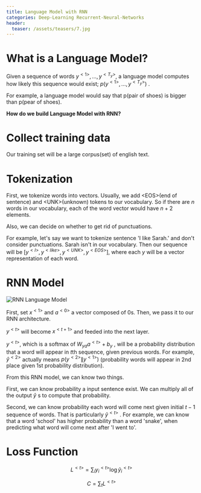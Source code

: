 ```yaml
---
title: Language Model with RNN
categories: Deep-Learning Recurrent-Neural-Networks
header:
  teaser: /assets/teasers/7.jpg
---
```


# What is a Language Model?

Given a sequence of words $y^{<1>},...,y^{<T_y>}$, a language model computes how likely this sequence would exist; $p(y^{<1>},...,y^{<T_y>})$ .

For example, a language model would say that p(pair of shoes) is bigger than p(pear of shoes).

**How do we build Language Model with RNN?**

# Collect training data

Our training set will be a large corpus(set) of english text.

# Tokenization

First, we tokenize words into vectors. Usually, we add \<EOS\>(end of sentence) and \<UNK\>(unknown) tokens to our vocabulary. So if there are $n$ words in our vocabulary, each of the word vector would have $n+2$ elements.

Also, we can decide on whether to get rid of punctuations.

For example, let's say we want to tokenize sentence 'I like Sarah.' and don't consider punctuations. Sarah isn't in our vocabulary. Then our sequence will be $[y^{<I>}, y^{<like>}, y^{<UNK>}, y^{<EOS>}]$, where each $y$ will be a vector representation of each word.

# RNN Model

![RNN Language Model](https://lh3.googleusercontent.com/BICtSJ7n6fF0Fv_rsHfVdgntAIbeeT4j-geZh2EZQsG2WxMgMczpEyu-kS-lB21-l1nUP3ZjAcmGV3A0xDbB8zMYmohUtLXmgsvvE_tjTbcbPz3TF0x3TUX_m5X3wEyFMWJzIkhFYQ=w2400)

First, set $x^{<1>}$ and $a^{<0>}$ a vector composed of 0s. Then, we pass it to our RNN architecture.

$y^{<t>}$ will become $x^{<t+1>}$ and feeded into the next layer.

$y^{<t>}$, which is a softmax of $W_{ya}a^{<t>}+b_y$ , will be a probability distribution that a word will appear in $t$th sequence, given previous words. For example, $\hat{y}^{<2>}$ actually means $p(y^{<2>}\|y^{<1>})$ (probability words will appear in 2nd place given 1st probability distribution).

From this RNN model, we can know two things.

First, we can know probability a input sentence exist. We can multiply all of the output $\hat{y}$ s to compute that probability.

Second, we can know probability each word will come next given initial $t-1$ sequence of words. That is particularly $\hat{y}^{<t>}$ . For example, we can know that a word 'school' has higher probability than a word 'snake', when predicting what word will come next after 'I went to'.

# Loss Function

$$
L^{<t>}=\sum_i y_i^{<t>}\log⁡\hat{y}_i^{<t>}
$$

$$
C = \sum_t L^{<t>}
$$
